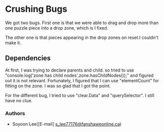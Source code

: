 # Crushing Bugs

We got two bugs. First one is that we were able to drag and drop
more than one puzzle piece into a drop zone, which is I fixed.

The other one is that pieces appearing in the drop zones on reset.I couldn't make it.



## Dependencies
At first, I was trying to declare parents and child. so tried to use "console.log('zone has child nodes',zone.hasChildNodes());" and figured out it is not relevant.
Fortunately, I figured that I can use "elementCount" for fitting on the zone. I was so glad that I got the point.

For the different bug, I tried to use "clear.Data" and "querySelector". I still have no clue.



### Authors



* Soyoon Lee([E-mail] <s_lee77176@fanshaweonline.ca>)
